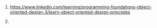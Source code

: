 1) https://www.linkedin.com/learning/programming-foundations-object-oriented-design-3/learn-object-oriented-design-principles

2) 
